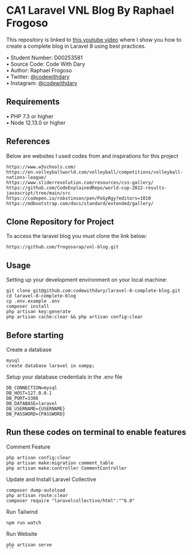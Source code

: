 # CA1 Laravel VNL Blog By Raphael Frogoso

This repository is linked to [this youtube video](https://www.youtube.com/watch?v=HKJDLXsTr8A&t=4710s) where I show you how to create a complete blog in Laravel 8 using best practices.

•	Student Number: D00253581 <br>
•	Source Code: Code With Dary <br>
•	Author: Raphael Frogoso <br>
•	Twitter: [@codewithdary](https://twitter.com/codewithdary) <br>
•	Instagram: [@codewithdary](https://www.instagram.com/codewithdary/) <br>

## Requirements
•	PHP 7.3 or higher <br>
•	Node 12.13.0 or higher <br>

## References<br>
Below are websites I used codes from and inspirations for this project<br>
```
https://www.w3schools.com/
https://en.volleyballworld.com/volleyball/competitions/volleyball-nations-league/
https://www.sliderrevolution.com/resources/css-gallery/
https://github.com/CodeExplainedRepo/world-cup-2022-results-javascript/tree/main/src 
https://codepen.io/robstinson/pen/PoGyRgy?editors=1010
https://mdbootstrap.com/docs/standard/extended/gallery/

```

## Clone Repository for Project <br>
To access the laravel blog you must clone the link below: <br>
```
https://github.com/frogosorap/vnl-blog.git
```

## Usage <br>
Setting up your development environment on your local machine: <br>
```
git clone git@github.com:codewithdary/laravel-8-complete-blog.git
cd laravel-8-complete-blog
cp .env.example .env
composer install
php artisan key:generate
php artisan cache:clear && php artisan config:clear
```

## Before starting <br>
Create a database <br>
```
mysql
create database laravel in xampp;
```

Setup your database credentials in the .env file <br>
```
DB_CONNECTION=mysql
DB_HOST=127.0.0.1
DB_PORT=3306
DB_DATABASE=laravel
DB_USERNAME={USERNAME}
DB_PASSWORD={PASSWORD}
```

## Run these codes on terminal to enable features <br>
Comment Feature<br>
```
php artisan config:clear
php artisan make:migration comment_table
php artisan make:controller CommentController
```

Update and Install Laravel Collective<br>
```
composer dump-autoload
php artisan route:clear
composer require "laravelcollective/html":"^6.0"
```

Run Tailwind<br>
```
npm run watch
```

Run Website<br>
````
php artisan serve
```

